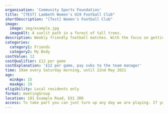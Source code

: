 ```yaml
---
organisation: 'Community Sports Foundation'
title: "[TEST] Lambeth Women's U19 Football Club"
shortDescription: "[Test] Women's Football Club"
image:
  image: img/example.jpg
  imageAlt: A sunlit path in a forest of tall trees.
description: Weekly friendly football matches. With the focus on getting healthy and making new friends. You can start anytime. Everyone gets a chance to play. Wear comfortable clothes and shoes you don't mind getting muddy.
categories:
  category1: Friends
  category2: My Body
costValue: 12
costQualifier: £12 per game
costExplanation: '£12 per game, pay subs to the team manager'
time: 10am every Saturday morning, until 22nd May 2021
age:
  minAge: 15
  maxAge: 19
eligibility: Local residents only
format: meetingGroup
location: 101 Example Road, EX1 2RD
access: To take part you can just turn up any day we are playing. If you are new turn up a 10 minutes earlier. You will have some forms to fill in with you name and in case of emergency contact.
---
```

